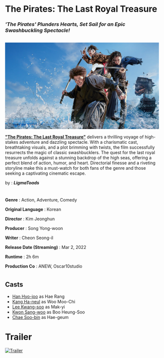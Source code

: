 #
# __The Pirates: The Last Royal Treasure__
### ***'The Pirates' Plunders Hearts, Set Sail for an Epic Swashbuckling Spectacle!***
##

![The Pirates: The Last Royal Treasure](https://github.com/FriasDudut/app-dev/blob/main/The%20Pirates%20-%20Netflix.jpg?raw=tru)

[**"The Pirates: The Last Royal Treasure"**](https://www.google.com/url?sa=t&rct=j&q=&esrc=s&source=web&cd=&cad=rja&uact=8&ved=2ahUKEwjImYjG1OaCAxXIT2wGHd9-DD0QFnoECCoQAQ&url=https%3A%2F%2Fwww.netflix.com%2Ftitle%2F81336431&usg=AOvVaw1Eze6IaIpa7i4Ut6M7CgcO&opi=89978449) delivers a thrilling voyage of high-stakes adventure and dazzling spectacle. With a charismatic cast, breathtaking visuals, and a plot brimming with twists, the film successfully resurrects the magic of classic swashbucklers. The quest for the last royal treasure unfolds against a stunning backdrop of the high seas, offering a perfect blend of action, humor, and heart. Directorial finesse and a riveting storyline make this a must-watch for both fans of the genre and those seeking a captivating cinematic escape.

by : ***LigmaToads***

#

**Genre** : Action, Adventure, Comedy

**Original Language** : Korean

**Director** : Kim Jeonghun

**Producer** : Song Yong-woon

**Writer** : Cheon Seong-il

**Release Date (Streaming)** : Mar 2, 2022

**Runtime** : 2h 6m

**Production Co** : ANEW, Oscar10studio

#
## **Casts**
- [Han Hyo-joo](https://www.imdb.com/name/nm2174122/?ref_=tt_cl_i_2) as Hae Rang
- [Kang Ha-neul](https://www.imdb.com/name/nm0453452/?ref_=tt_cl_i_1) as Woo Moo-Chi
- [Lee Kwang-soo](https://www.imdb.com/name/nm4299091/?ref_=tt_cl_i_3) as Mak-yi
- [Kwon Sang-woo](https://www.imdb.com/name/nm3701137/?ref_=tt_cl_i_5) as Boo Heung-Soo
- [Chae Soo-bin](https://www.imdb.com/name/nm6914447/?ref_=tt_cl_i_7) as Hae-geum
#
# Trailer 
[![Trailer](https://i.ytimg.com/vi/eSG7Tjx6X9k/hq720.jpg?sqp=-oaymwEXCNAFEJQDSFryq4qpAwkIARUAAIhCGAE=&rs=AOn4CLDDCUNCdS8ptQpXvFL0JRWp_h5-qg)](https://www.youtube.com/watch?v=eSG7Tjx6X9k&t=8s)
